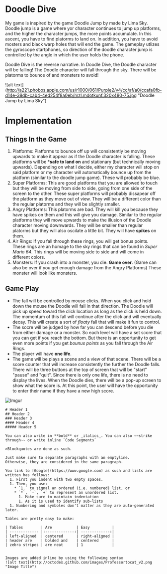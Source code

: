# Doodle Dive

My game is inspired by the game Doodle Jump by made by Lima Sky.  Doodle jump is a game where yor character continues to jump up platforms, and the higher the character jumps, the more points accumulate.  In this ascent, you have to find platorms to land on.  In addition, you have to avoid mosters and black warp holes that will end the game.  The gameplay  utlizes the gyroscope startphones, so direction of the doodle character jump is controlled by the angle in which the user holds the phone.  

Doodle Dive is the reverse narrative.  In Doodle Dive, the Doodle character will be falling!  The Doodle character will fall through the sky.  There will be platorms to bounce of and monsters to avoid!  

![alt text] (http://a221.phobos.apple.com/us/r1000/061/Purple2/v4/cc/af/a0/ccafa0fb-d14e-38db-cab4-4ed254f8a0eb/mzl.mdotkunf.320x480-75.jpg "Doodle Jump by Lima Sky")

# Implementation
## Things In the Game 
  1. Platforms: Platforms to bounce off up will consistently be moving upwards to make it appear as if the Doodle character is falling.  These platforms will be ***safe to land on** and stationary (but technically moving upwards).  Depending on what I decide, either my character will stop on said platform or my character will automatically bounce up from the platform (similar to the doodle jump game). These will probably be blue.  
  2. Super Platforms: This are good platforms that you are allowed to touch but they will be moving from side to side, going from one side of the screen to the other.  These super platforms will probably dissapear off the platform as they move out of view.  They will be a different color than the regular platorms and they will be slightly smaller. 
  3. Angry Platforms: This platorms are bad.  They will kill you because they have spikes on them and this will give you damage.  Similar to the regular platforms they will move upwards to make the illusion of the Doodle character moving downwards.  They will be smaller than regular platorms but they will also oscilate a little bit. They will have **spikes** on them.
  4. Air Rings: If you fall through these rings, you will get bonus points.  These rings are an homage to the sky rings that can be found in _Super Mario 64_.  This rings will be moving side to side and will come in different colors. 
  5. Monsters: If you crash into a monster, you die. **Game over**. (Game can also be over if you get enough damage from the Angry Platforms) These monster will look like monsters. 

## Game Play
  * The fall will be controlled by mouse clicks.  When you click and hold down the mouse the Doodle will fall in that direction.  The Doodle will pick up speed toward the click location as long as the click is held down.  The momentum of this fall will continue after the click and will eventually decay.  This will create a sort of _floaty_ fall that will make it fun to control.
  * The socre will be judged by how far you can descend before you die from either damage or a monster.  So each level will have a set score that you can get if you reach the bottom.  But there is an opportunity to get even more points if you get _bounus points_ as you fall through the Air Rings. 
  * The player will have **one life**. 
  * The game will be plays a scene and a view of that scene.  There will be a score counter that will increase consistently the further the Doodle falls.  There will be three buttons at the top of screen that will be "start" "pause" and "quit". Since there is only one life, there is no need to display the lives.  When the Doodle dies, there will be a pop-up screen to show what the score is.  At this point, the user will have the opportunity to enter their name if they have a new high score. 

![Imgur](http://i.imgur.com/HZg6Mkr.jpg "Doodle Fall")

```
# Header 1
## Header 2
### Header 3
#### Header 4
##### Header 5

You can also write in **bold** or _italics_. You can also ~~strike through~~ or write inline `Code Segments`

>Blockquotes are done as such.

Just make sure to separate paragraphs with an emptyline. 
Otherwise, they are considered in the same paragraph.

You link to [Google](https://www.google.com) as such and lists are written has follows:
  1. First you indent with two empty spaces.
  1. Then, you use:
    * `1.` to signal an ordered (i.e. numbered) list, or
    * `*`, `-`, `+` to represent an unordered list.
      1. Make sure to maintain indentation
      1. As it is used to identify sub-lists
  1. Numbering and symboles don't matter as they are auto-generated later.

Tables are pretty easy to make:

| Tables        | Are           | Easy          |
| ------------- |:-------------:| -------------:|
| left-aligned  | centered      | right-aligned |
| header are    | bolded and    | centered      |
| zebra stripes | are neat      | 1             |


Images are added inline by using the following syntax
![alt text](http://octodex.github.com/images/Professortocat_v2.png "Image Title")
```

